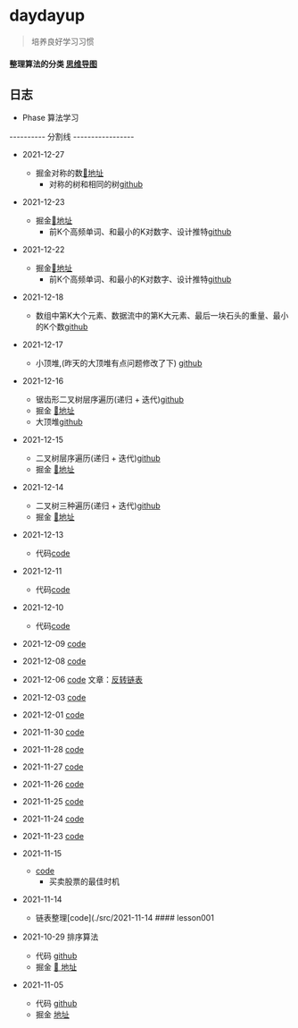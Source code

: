 # daydayup

> 培养良好学习习惯

#### 整理算法的分类 [思维导图](https://www.processon.com/mindmap/618e15aee401fd59f240a291)

## 日志

- Phase 算法学习

---------- 分割线 -----------------

- 2021-12-27
  - 掘金对称的数[🔗地址](https://juejin.cn/post/7046403464020099102)
	- 对称的树和相同的树[github](./src/2021-12-27)

- 2021-12-23
  - 掘金[🔗地址](https://juejin.cn/post/7044096588083363876)
	- 前K个高频单词、和最小的K对数字、设计推特[github](./src/2021-12-23)

- 2021-12-22
  - 掘金[🔗地址](https://juejin.cn/post/7044096588083363876)
	- 前K个高频单词、和最小的K对数字、设计推特[github](./src/2021-12-22)

- 2021-12-18
	- 数组中第K大个元素、数据流中的第K大元素、最后一块石头的重量、最小的K个数[github](./src/2021-12-18)

- 2021-12-17
	- 小顶堆,(昨天的大顶堆有点问题修改了下) [github](./src/2021-12-17)

- 2021-12-16
	- 锯齿形二叉树层序遍历(递归 + 迭代)[github]('./src/2021-12-16)
	- 掘金 [🔗地址](https://juejin.cn/post/7042237456531324935)
	- 大顶堆[github]('./src/2021-12-16)

- 2021-12-15
	- 二叉树层序遍历(递归 + 迭代)[github]('./src/2021-12-15)
	- 掘金 [🔗地址](https://juejin.cn/post/7042237456531324935)

- 2021-12-14
	- 二叉树三种遍历(递归 + 迭代)[github]('./src/2021-12-14)
	- 掘金 [🔗地址](https://juejin.cn/post/7041607365568757773)
- 2021-12-13
	- 代码[code]('./src/2021-12-13)
- 2021-12-11
	- 代码[code]('./src/2021-12-11)
- 2021-12-10
	- 代码[code]('./src/2021-12-10)
- 2021-12-09
	[code]('./src/2021-12-09)
- 2021-12-08
	[code]('./src/2021-12-08)
- 2021-12-06
	[code]('./src/2021-12-06)
	文章：[反转链表](https://juejin.cn/post/7038634107487682590)
- 2021-12-03
	[code](./src/2021-12-03)
- 2021-12-01
	[code](./src/2021-12-01)
- 2021-11-30
	[code](./src/2021-11-30)
- 2021-11-28
	[code](./src/2021-11-28)
- 2021-11-27
	[code](./src/2021-11-27)
- 2021-11-26
	[code](./src/2021-11-26)
- 2021-11-25
	[code](./src/2021-11-23)
- 2021-11-24
	[code](./src/2021-11-24)
- 2021-11-23
	[code](./src/2021-11-23)
- 2021-11-15
	- [code](./src/2021-11-15)
		- 买卖股票的最佳时机
- 2021-11-14
	- 链表整理[code](./src/2021-11-14	#### lesson001

- 2021-10-29 排序算法
	- 代码 [github](./lesson001)
	- 掘金 [🔗 地址](https://juejin.cn/post/7025415136567361550)

- 2021-11-05
	- 代码 [github](./lesson002)
	- 掘金 [地址](https://juejin.cn/post/7028773049495191588)






















